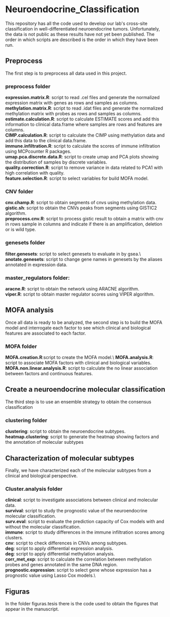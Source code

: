 # Neuroendocrine_Classification
This repository has all the code used to develop our lab's cross-site classification in well-differentiated neuroendocrine tumors. Unfortunately, the data is not public as these results have not yet been published. The order in which scripts are described is the order in which they have been run.

## Preprocess

The first step is to preprocess all data used in this project.

### preprocess folder

**expression.matrix.R**: script to read .cel files and generate the normalized expression matrix with genes as rows and samples as columns.\
**methylation.matrix.R**: script to read .idat files and generate the normalized methylation matrix with probes as rows and samples as columns.\
**estimate.calculation.R**: script to calculate ESTIMATE scores and add this information to clinical data.frame where samples are rows and features are columns.\
**CIMP.calculation.R**: script to calculate the CIMP using methylation data and add this data to the clinical data.frame.\
**immune.infiltration.R**: script to calculate the scores of immune infiltration using MCPcounter R packages.\
**umap.pca.discrete.data.R**: script to create umap and PCA plots showing the distribution of samples by discrete variables.\
**quality.correction.R**: script to remove variance in data related to PCA1 with high correlation with quality.\
**feature.selection.R**: script to select variables for build MOFA model.

### CNV folder

**cnv.champ.R**: script to obtain segments of cnvs using methylation data.\
**gistic.sh**: script to obtain the CNVs peaks from segments using GISTIC2 algorithm.\
**preprocess.cnv.R**: script to process gistic result to obtain a matrix with cnv in rows sample in columns and indicate if there is an amplification, deletion or is wild type.

### genesets folder

**filter.genesets**: script to select genesets to evaluate in by gsea.\ 
**anotate.genesets**: script to change gene names in genesets by the aliases annotated in expression data.

### master_regulators folder:

**aracne.R**: script to obtain the network using ARACNE algorithm.\
**viper.R**: script to obtain master regulator scores using VIPER algorithm.

## MOFA analysis

Once all data is ready to be analyzed, the second step is to build the MOFA model and interrogate each factor to see which clinical and biological features are associated to each factor.
### MOFA folder

**MOFA.creation.R**:script to create the MOFA model.\ 
**MOFA.analysis.R**: script to associate MOFA factors with clinical and biological variables.\
**MOFA.non.linear.analysis.R**: script to calculate the no linear association between factors and continuous features.

## Create a neuroendocrine molecular classification

The third step is to use an ensemble strategy to obtain the consensus classification 

### clustering folder

**clustering**: script to obtain the neuroendocrine subtypes.\
**heatmap.clustering**: script to generate the heatmap showing factors and the annotation of molecular subtypes

## Characterization of molecular subtypes
Finally, we have characterized each of the molecular subtypes from a clinical and biological perspective.

### Cluster.analysis folder

**clinical**: script to investigate associations between clinical and molecular data.\
**survival**: script to study the prognostic value of the neuroendocrine molecular classification.\
**surv.eval**: script to evaluate the prediction capacity of Cox models with and without the molecular classification.\
**immune**: script to study differences in the immune infiltration scores among clusters.\
**cnv**: script to check differences in CNVs among subtypes.\
**deg**: script to apply differential expression analysis.\
**deg**: script to apply differential methylation analysis.\
**corr_met_exp**: script to calculate the correlation between methylation probes and genes annotated in the same DNA region.\
**prognostic.expression**: script to select gene whose expression has a prognostic value using Lasso Cox models.\


## Figuras

In the folder figuras.tesis there is the code used to obtain the figures that appear in the manuscript.

